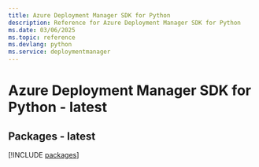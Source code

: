 ```yaml
---
title: Azure Deployment Manager SDK for Python
description: Reference for Azure Deployment Manager SDK for Python
ms.date: 03/06/2025
ms.topic: reference
ms.devlang: python
ms.service: deploymentmanager
---
```

# Azure Deployment Manager SDK for Python - latest
## Packages - latest
[!INCLUDE [packages](deployment-manager-index.md)]